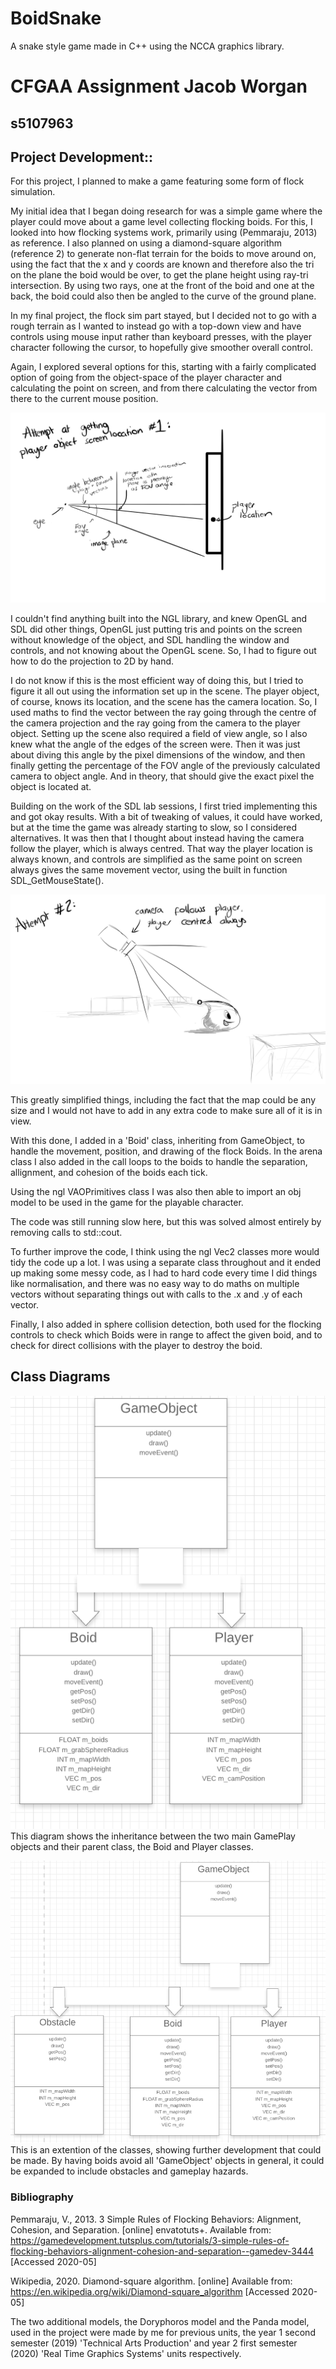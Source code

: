 # BoidSnake
A snake style game made in C++ using the NCCA graphics library. 

# CFGAA Assignment Jacob Worgan 
## s5107963

## Project Development::

For this project, I planned to make a game featuring some form of flock simulation.

My initial idea that I began doing research for was a simple game where the player could move about a game level collecting flocking boids. For this, I looked into how flocking systems work, primarily using (Pemmaraju, 2013) as reference. 
I also planned on using a diamond-square algorithm (reference 2) to generate non-flat terrain for the boids to move around on, using the fact that the x and y coords are known and therefore also the tri on the plane the boid would be over, to get the plane height using ray-tri intersection. By using two rays, one at the front of the boid and one at the back, the boid could also then be angled to the curve of the ground plane. 

In my final project, the flock sim part stayed, but I decided not to go with a rough terrain as I wanted to instead go with a top-down view and have controls using mouse input rather than keyboard presses, with the player character following the cursor, to hopefully give smoother overall control. 

Again, I explored several options for this, starting with a fairly complicated option of going from the object-space of the player character and calculating the point on screen, and from there calculating the vector from there to the current mouse position. 

![diagram 1](coding1.png)

I couldn't find anything built into the NGL library, and knew OpenGL and SDL did other things, OpenGL just putting tris and points on the screen without knowledge of the object, and SDL handling the window and controls, and not knowing about the OpenGL scene. So, I had to figure out how to do the projection to 2D by hand.

I do not know if this is the most efficient way of doing this, but I tried to figure it all out using the information set up in the scene. The player object, of course, knows its location, and the scene has the camera location. So, I used maths to find the vector between the ray going through the centre of the camera projection and the ray going from the camera to the player object. Setting up the scene also required a field of view angle, so I also knew what the angle of the edges of the screen were. Then it was just about diving this angle by the pixel dimensions of the window, and then finally getting the percentage of the FOV angle of the previously calculated camera to object angle. And in theory, that should give the exact pixel the object is located at. 

Building on the work of the SDL lab sessions, I first tried implementing this and got okay results. With a bit of tweaking of values, it could have worked, but at the time the game was already starting to slow, so I considered alternatives. It was then that I thought about instead having the camera follow the player, which is always centred. That way the player location is always known, and controls are simplified as the same point on screen always gives the same movement vector, using the built in function SDL_GetMouseState(). 

![diagram 2](coding2.png)

This greatly simplified things, including the fact that the map could be any size and I would not have to add in any extra code to make sure all of it is in view.  

With this done, I added in a 'Boid' class, inheriting from GameObject, to handle the movement, position, and drawing of the flock Boids. In the arena class I also added in the call loops to the boids to handle the separation, allignment, and cohesion of the boids each tick. 

Using the ngl VAOPrimitives class I was also then able to import an obj model to be used in the game for the playable character. 

The code was still running slow here, but this was solved almost entirely by removing calls to std::cout. 

To further improve the code, I think using the ngl Vec2 classes more would tidy the code up a lot. I was using a separate class throughout and it ended up making some messy code, as I had to hard code every time I did things like normalisation, and there was no easy way to do maths on multiple vectors without separating things out with calls to the .x and .y of each vector. 

Finally, I also added in sphere collision detection, both used for the flocking controls to check which Boids were in range to affect the given boid, and to check for direct collisions with the player to destroy the boid. 

## Class Diagrams
![diagram 3](coding3.png)
This diagram shows the inheritance between the two main GamePlay objects and their parent class, the Boid and Player classes. 

![diagram 4](coding4.png)
This is an extention of the classes, showing further development that could be made. By having boids avoid all 'GameObject' objects in general, it could be expanded to include obstacles and gameplay hazards. 


### Bibliography

Pemmaraju, V., 2013. 3 Simple Rules of Flocking Behaviors: Alignment, Cohesion, and Separation. \[online\] envatotuts+. Available from: <https://gamedevelopment.tutsplus.com/tutorials/3-simple-rules-of-flocking-behaviors-alignment-cohesion-and-separation--gamedev-3444> [Accessed 2020-05]

Wikipedia, 2020. Diamond-square algorithm. \[online\] Available from: <https://en.wikipedia.org/wiki/Diamond-square_algorithm> [Accessed 2020-05]

The two additional models, the Doryphoros model and the Panda model, used in the project were made by me for previous units, the year 1 second semester (2019) 'Technical Arts Production' and year 2 first semester (2020) 'Real Time Graphics Systems' units respectively. 
